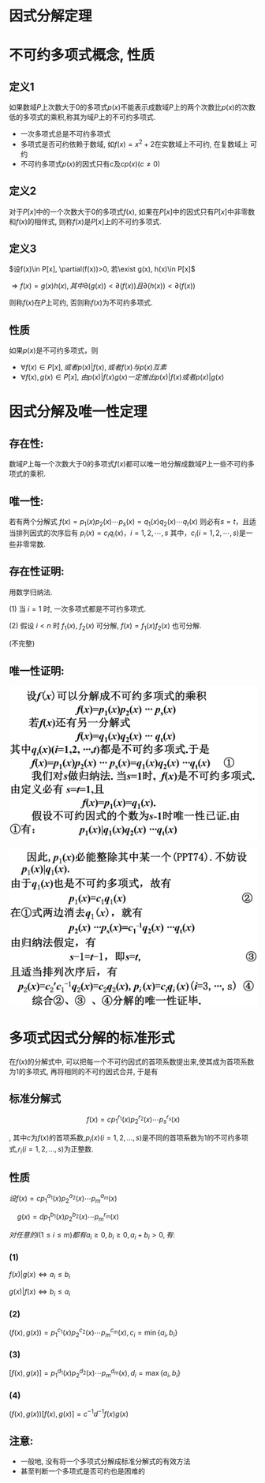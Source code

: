 # 因式分解定理

# 不可约多项式概念, 性质

## 定义1

如果数域$P$上次数大于0的多项式$p(x)$不能表示成数域$P$上的两个次数比$p(x)$的次数低的多项式的乘积,称其为域$P$上的不可约多项式.

* 一次多项式总是不可约多项式 
* 多项式是否可约依赖于数域, 如$f(x)= x^2+2$在实数域上不可约, 在复数域上 可约
* 不可约多项式$p(x)$的因式只有$c$及$cp(x)(c ≠0)$

## 定义2

对于$P[x]$中的一个次数大于0的多项式$f(x)$, 如果在$P[x]$中的因式只有$P[x]$中非零数和$f(x)$的相伴式, 则称$f(x)$是$P[x]$上的不可约多项式.

## 定义3

$设f(x)\in P[x], \partial(f(x))>0, 若\exist g(x), h(x)\in P[x]$

$\Rightarrow f(x)=g(x)h(x), 其中\partial(g(x))<\partial(f(x))且\partial(h(x))<\partial(f(x))$

则称$f(x)$在$P$上可约, 否则称$f(x)$为不可约多项式.

## 性质

如果$p(x)$是不可约多项式，则

* $\forall f(x)\in P[x],或者p(x)|f(x), 或者 f(x)与p(x)互素$
* $\forall f(x),g(x)\in P[x]$, $由p (x)|f(x)g(x)一定推出 p (x)|f (x)或者p (x)|g (x)$ 

# 因式分解及唯一性定理

## 存在性:

数域$P$上每一个次数大于0的多项式$f(x)$都可以唯一地分解成数域$P$上一些不可约多项式的乘积.

## 唯一性:

若有两个分解式 $f(x)=p_1(x)p_2(x)\cdots p_s(x)=q_1(x)q_2(x) \cdots q_t(x)$ 则必有$s=t$，且适当排列因式的次序后有 $p_i(x)=c_iq_i (x)，i=1,2,\cdots,s$ 其中，$c_i (i=1,2,\cdots,s)$是一些非零常数.

## 存在性证明:

用数学归纳法.

(1) 当 $i=1$ 时, 一次多项式都是不可约多项式.

(2) 假设 $i<n$ 时 $f_1(x)$, $f_2(x)$ 可分解, $f(x)=f_1(x)f_2(x)$ 也可分解.

(不完整)

## 唯一性证明:

![](./image/2020-10-19-10-07-05.png)

![](./image/2020-10-19-10-07-29.png)

# 多项式因式分解的标准形式

在$f(x)$的分解式中, 可以把每一个不可约因式的首项系数提出来,使其成为首项系数为1的多项式, 再将相同的不可约因式合并, 于是有

## 标准分解式

$$
f(x)=cp_1^{r_1}(x)p_2^{r_2}(x)\cdots p_s^{r_s}(x)
$$

, 其中$c$为$f(x)$的首项系数,$p_i(x)(i=1,2,…,s)$是不同的首项系数为1的不可约多项式,$r_i (i=1,2,…,s)$为正整数.

## 性质

$设f(x)=cp_1^{a_1}(x)p_2^{a_2}(x)\cdots p_m^{a_m}(x)$

$\quad g(x)=dp_1^{b_1}(x)p_2^{b_2}(x)\cdots p_m^{r_m}(x)$

$对任意的i(1\leq i \leq m)都有a_i\geq 0, b_i\geq0, a_i+b_i>0,有:$

### (1)

$f(x)|g(x) \Leftrightarrow a_i \leq b_i$

$g(x)|f(x) \Leftrightarrow b_i \leq a_i$

### (2)

$(f(x), g(x))=p_1^{c_1}(x)p_2^{c_2}(x)\cdots p_m^{c_m}(x), c_i=\min\{a_i, b_i\}$

### (3)

$[f(x), g(x)]=p_1^{d_1}(x)p_2^{d_2}(x)\cdots p_m^{d_m}(x), d_i=\max\{a_i, b_i\}$

### (4)

$(f(x), g(x))[f(x), g(x)]=c^{-1}d^{-1}f(x)g(x)$

## 注意:

* 一般地, 没有将一个多项式分解成标准分解式的有效方法
* 甚至判断一个多项式是否可约也是困难的

